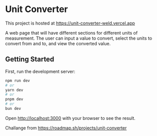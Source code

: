 # Unit Converter

This project is hosted at https://unit-converter-weld.vercel.app

A web page that will have different sections for different units of measurement. The user can input a value to convert, select the units to convert from and to, and view the converted value.

## Getting Started

First, run the development server:

```bash
npm run dev
# or
yarn dev
# or
pnpm dev
# or
bun dev
```

Open [http://localhost:3000](http://localhost:3000) with your browser to see the result.

Challange from https://roadmap.sh/projects/unit-converter
